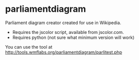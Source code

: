 # parliamentdiagram
Parliament diagram creator created for use in Wikipedia.

* Requires the jscolor script, available from jscolor.com.
* Requires python (not sure what minimum version will work)

You can use the tool at http://tools.wmflabs.org/parliamentdiagram/parlitest.php
